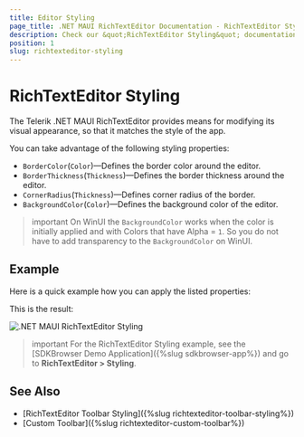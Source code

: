 ```yaml
---
title: Editor Styling
page_title: .NET MAUI RichTextEditor Documentation - RichTextEditor Styling
description: Check our &quot;RichTextEditor Styling&quot; documentation article for Telerik RichTextEditor for .NET MAUI control.
position: 1
slug: richtexteditor-styling
---
```


# RichTextEditor Styling

The Telerik .NET MAUI RichTextEditor provides means for modifying its visual appearance, so that it matches the style of the app. 

You can take advantage of the following styling properties:

* `BorderColor`(`Color`)&mdash;Defines the border color around the editor.
* `BorderThickness`(`Thickness`)&mdash;Defines the border thickness around the editor.
* `CornerRadius`(`Thickness`)&mdash;Defines corner radius of the border.
* `BackgroundColor`(`Color`)&mdash;Defines the background color of the editor.

>important On WinUI the `BackgroundColor` works when the color is initially applied and with Colors that have Alpha = `1`. So you do not have to add transparency to the `BackgroundColor` on WinUI.

## Example

Here is a quick example how you can apply the listed properties:

<snippet id='richtexteditor-styling-xaml' />

This is the result:

![.NET MAUI RichTextEditor Styling](../images/richtexeditor-styling.png)

>important For the RichTextEditor Styling example, see the [SDKBrowser Demo Application]({%slug sdkbrowser-app%}) and go to **RichTextEditor > Styling**.

## See Also

- [RichTextEditor Toolbar Styling]({%slug richtexteditor-toolbar-styling%})
- [Custom Toolbar]({%slug richtexteditor-custom-toolbar%})
